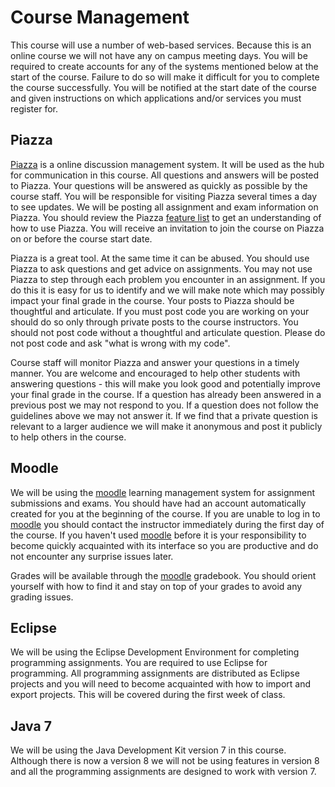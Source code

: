 # Course Management

This course will use a number of web-based services. Because this is an online
course we will not have any on campus meeting days. You will be required to
create accounts for any of the systems mentioned below at the start of the
course. Failure to do so will make it difficult for you to complete the course
successfully. You will be notified at the start date of the course and given
instructions on which applications and/or services you must register for.

## Piazza

[Piazza][piazza] is a online discussion management system. It will be
used as the hub for communication in this course. All questions and
answers will be posted to Piazza. Your questions will be answered as
quickly as possible by the course staff. You will be responsible for
visiting Piazza several times a day to see updates. We will be posting
all assignment and exam information on Piazza. You should review the
Piazza [feature list][features] to get an understanding of how to use
Piazza. You will receive an invitation to join the course on Piazza on
or before the course start date.

Piazza is a great tool. At the same time it can be abused. You should
use Piazza to ask questions and get advice on assignments. You may not
use Piazza to step through each problem you encounter in an
assignment. If you do this it is easy for us to identify and we will
make note which may possibly impact your final grade in the
course. Your posts to Piazza should be thoughtful and articulate. If
you must post code you are working on your should do so only through
private posts to the course instructors. You should not post code
without a thoughtful and articulate question. Please do not post code
and ask "what is wrong with my code".

Course staff will monitor Piazza and answer your questions in a timely
manner. You are welcome and encouraged to help other students with
answering questions - this will make you look good and potentially
improve your final grade in the course. If a question has already been
answered in a previous post we may not respond to you. If a question
does not follow the guidelines above we may not answer it. If we find
that a private question is relevant to a larger audience we will make
it anonymous and post it publicly to help others in the course.

## Moodle

We will be using the [moodle] learning management system for
assignment submissions and exams. You should have had an account
automatically created for you at the beginning of the course. If you
are unable to log in to [moodle] you should contact the instructor
immediately during the first day of the course. If you haven't used
[moodle] before it is your responsibility to become quickly acquainted
with its interface so you are productive and do not encounter any
surprise issues later.

Grades will be available through the [moodle] gradebook. You should
orient yourself with how to find it and stay on top of your grades to
avoid any grading issues.

## Eclipse

We will be using the Eclipse Development Environment for completing
programming assignments. You are required to use Eclipse for
programming. All programming assignments are distributed as Eclipse
projects and you will need to become acquainted with how to import
and export projects. This will be covered during the first week of
class.

## Java 7

We will be using the Java Development Kit version 7 in this
course. Although there is now a version 8 we will not be using
features in version 8 and all the programming assignments are designed
to work with version 7.

[piazza]: http://piazza.com
[features]: https://piazza.com/features
[moodle]: https://moodle.umass.edu
